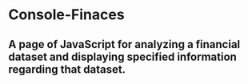 # Console-Finaces
## A page of JavaScript for analyzing a financial dataset and displaying specified information regarding that dataset.

